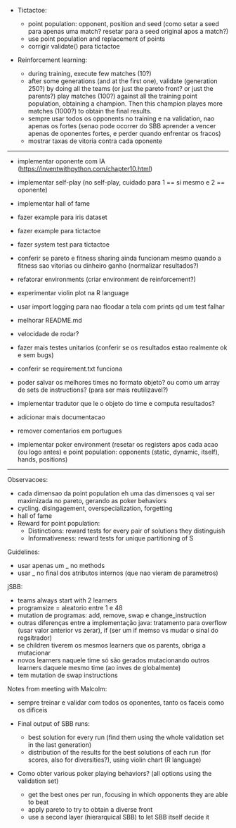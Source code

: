 - Tictactoe:
    - point population: opponent, position and seed (como setar a seed para apenas uma match? resetar para a seed original apos a match?)
    - use point population and replacement of points
    - corrigir validate() para tictactoe

- Reinforcement learning:
    - during training, execute few matches (10?)
    - after some generations (and at the first one), validate (generation 250?) by doing all the teams (or just the pareto 
    front? or just the parents?) play matches (100?) against all the training point population, obtaining a champion. Then this 
    champion playes more matches (1000?) to obtain the final results.
    - sempre usar todos os opponents no training e na validation, nao apenas os fortes (senao pode ocorrer do SBB aprender a vencer 
    apenas de oponentes fortes, e perder quando enfrentar os fracos)
    - mostrar taxas de vitoria contra cada oponente


---
- implementar oponente com IA (https://inventwithpython.com/chapter10.html)
- implementar self-play (no self-play, cuidado para 1 == si mesmo e 2 == oponente)
- implementar hall of fame

- fazer example para iris dataset
- fazer example para tictactoe
- fazer system test para tictactoe
- conferir se pareto e fitness sharing ainda funcionam mesmo quando a fitness sao vitorias ou dinheiro ganho (normalizar resultados?)
- refatorar environments (criar environment de reinforcement?)

- experimentar violin plot na R language
- usar import logging para nao floodar a tela com prints qd um test falhar
- melhorar README.md
- velocidade de rodar?
- fazer mais testes unitarios (conferir se os resultados estao realmente ok e sem bugs)
- conferir se requirement.txt funciona
- poder salvar os melhores times no formato objeto? ou como um array de sets de instructions? (para ser mais reutilizavel?)
- implementar tradutor que le o objeto do time e computa resultados?
- adicionar mais documentacao
- remover comentarios em portugues

- implementar poker environment (resetar os registers apos cada acao (ou logo antes) e point population: opponents (static, dynamic, itself), hands, positions)
---




Observacoes:
- cada dimensao da point population eh uma das dimensoes q vai ser maximizada no pareto, gerando as poker behaviors
- cycling. disingagement, overspecialization, forgetting
- hall of fame
- Reward for point population:
    - Distinctions: reward tests for every pair of solutions they distinguish
    - Informativeness: reward tests for unique partitioning of S

Guidelines:
- usar apenas um _ no methods
- usar _ no final dos atributos internos (que nao vieram de parametros)

jSBB:
- teams always start with 2 learners
- programsize = aleatorio entre 1 e 48
- mutation de programas: add, remove, swap e change_instruction
- outras diferenças entre a implementação java: tratamento para overflow (usar valor anterior vs zerar), if (ser um if memso vs mudar o sinal do regsitrador)
- se children tiverem os mesmos learners que os parents, obriga a mutacionar
- novos learners naquele time só são gerados mutacionando outros learners daquele mesmo time (ao inves de globalmente)
- tem mutation de swap instructions



Notes from meeting with Malcolm:

- sempre treinar e validar com todos os oponentes, tanto os faceis como os dificeis

- Final output of SBB runs:
    - best solution for every run (find them using the whole validation set in the last generation)
    - distribution of the results for the best solutions of each run (for scores, also for diversities?), using violin chart (R language)

- Como obter various poker playing behaviors? (all options using the validation set)
    - get the best ones per run, focusing in which opponents they are able to beat
    - apply pareto to try to obtain a diverse front
    - use a second layer (hierarquical SBB) to let SBB itself decide it